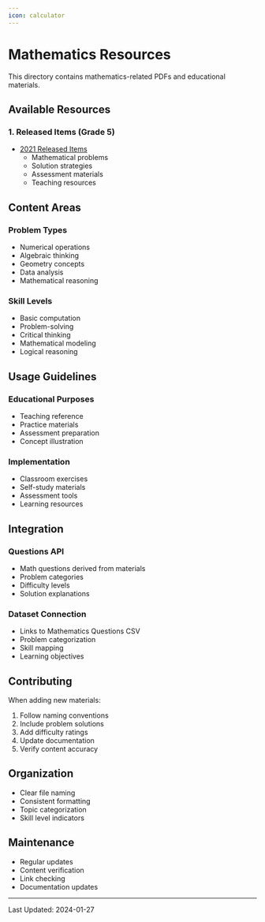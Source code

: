 ```yaml
---
icon: calculator
---
```


# Mathematics Resources

This directory contains mathematics-related PDFs and educational materials.

## Available Resources

### 1. Released Items (Grade 5)

* [2021 Released Items](2021-released-items-math-g5.pdf)
  * Mathematical problems
  * Solution strategies
  * Assessment materials
  * Teaching resources

## Content Areas

### Problem Types

* Numerical operations
* Algebraic thinking
* Geometry concepts
* Data analysis
* Mathematical reasoning

### Skill Levels

* Basic computation
* Problem-solving
* Critical thinking
* Mathematical modeling
* Logical reasoning

## Usage Guidelines

### Educational Purposes

* Teaching reference
* Practice materials
* Assessment preparation
* Concept illustration

### Implementation

* Classroom exercises
* Self-study materials
* Assessment tools
* Learning resources

## Integration

### Questions API

* Math questions derived from materials
* Problem categories
* Difficulty levels
* Solution explanations

### Dataset Connection

* Links to Mathematics Questions CSV
* Problem categorization
* Skill mapping
* Learning objectives

## Contributing

When adding new materials:

1. Follow naming conventions
2. Include problem solutions
3. Add difficulty ratings
4. Update documentation
5. Verify content accuracy

## Organization

* Clear file naming
* Consistent formatting
* Topic categorization
* Skill level indicators

## Maintenance

* Regular updates
* Content verification
* Link checking
* Documentation updates

---

Last Updated: 2024-01-27
